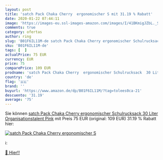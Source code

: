 ```yaml
---
layout: post
title: 'satch Pack Chaka Cherry  ergonomischer S mit 31.19 % Rabatt'
date: 2020-01-22 07:44:11
image: 'https://images-eu.ssl-images-amazon.com/images/I/41BKmigJZbL._SL200_.jpg'
comments: true
category: ofertas
author: ring
slug: 'B01F6IL11M-de satch Pack Chaka Cherry ergonomischer Schulrucksack 30...'
sku: 'B01F6IL11M-de'
tags: [  ]
actualPrice: 75 EUR
currency: EUR
price: 75
comparePrice: 109 EUR
prodname: 'satch Pack Chaka Cherry  ergonomischer Schulrucksack  30 Liter  Organisationstalent  Pink'
country: 'de'
flag: '🇩🇪'
brand: ''
buyurl: 'https://www.amazon.de/dp/B01F6IL11M/?tag=tolees0ca-21'
descuento: '31.19'
average: '75'
---
```


Sie können [satch Pack Chaka Cherry  ergonomischer Schulrucksack  30 Liter  Organisationstalent  Pink](https://www.amazon.de/dp/B01F6IL11M/?tag=tolees0ca-21) mit Preis 75 EUR (original: 109 EUR) 31.19 % Rabatt hier:

[![satch Pack Chaka Cherry  ergonomischer S](https://images-eu.ssl-images-amazon.com/images/I/41BKmigJZbL._SL200_.jpg)](https://www.amazon.de/dp/B01F6IL11M/?tag=tolees0ca-21)

ℹ️:


[🛒 Hier!!](https://www.amazon.de/dp/B01F6IL11M/?tag=tolees0ca-21)
